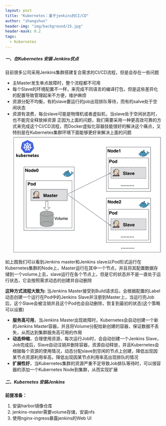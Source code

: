 ```yaml
---
layout: post
title: "Kubernetes：基于jenkins的CI/CD"
author: "zhangshun"
header-img: "img/background/25.jpg"
header-mask: 0.2
tags:
  - Kubernetes
---
```


##### 一、在Kubernetes 安装 Jenkins优点

目前很多公司采用Jenkins集群搭建复合需求的CI/CD流程，但是会存在一些问题<br>
- 主Master发生单点故障时，整个流程都不可用
- 每个Slave的环境配置不一样，来完成不同语言的编译打包，但是这些差异化的配置导致管理起来不方便，维护麻烦
- 资源分配不均衡，有的slave要运行的job出现排队等待，而有的salve处于空闲状态
- 资源有浪费，每台slave可能是物理机或者虚拟机，当slave处于空闲状态时，也不能完全释放掉资源
正因为上面的问题，我们需要采用一种更高效可靠的方式来完成这个CI/CD流程，而Docker虚拟化容器技能很好的解决这个痛点，又特别是在Kubernetes集群环境下面能够更好来解决上面的问题
![](/img/in-post/2019-11-08-Kubernetes-基于jenkins的CICD/流程图.png)

如上图我们可以看到Jenkins master和Jenkins slave以Pod形式运行在Kubernetes集群的Node上，Master运行在其中一个节点，并且将其配置数据存储到一个volume上去，slave运行在各个节点上，但是它的状态并不是一直处于运行状态，它会按照需求动态的创建并自动删除

**这种方式流程大致为:** 当Jenkins Master接受到Build请求后，会根据配置的Label动态创建一个运行在Pod中的Jenkins Slave并注册到Master上，当运行完Job后，这个Slave会被注销并且这个Pod也会自动删除，恢复到最初的状态(这个策略可以设置)
- **服务高可用**，当Jenkins Master出现故障时，Kubernetes会自动创建一个新的Jenkins Master容器，并且将Volume分配给新创建的容器，保证数据不丢失，从而达到集群服务高可用的作用
- **动态伸缩**，合理使用资源，每次运行Job时，会自动创建一个Jenkins Slave，Job完成后，Slave自动注销并删除容器，资源自动释放，并且Kubernetes会根据每个资源的使用情况，动态分配slave到空闲的节点上创建，降低出现因某节点资源利用率高，降低出现因某节点利用率高出现排队的情况
- **扩展性好**，当Kubernetes集群的资源严重不足导致Job排队等待时，可以很容器的添加一个Kubernetes Node到集群，从而实现扩展

##### 二、Kubernetes 安装Jenkins

**前提准备：**
1. 安装harbor镜像仓库
2. jenkins-master需要volume存储，安装nfs
3. 使用nginx-ingress暴露jenkins的Web UI
